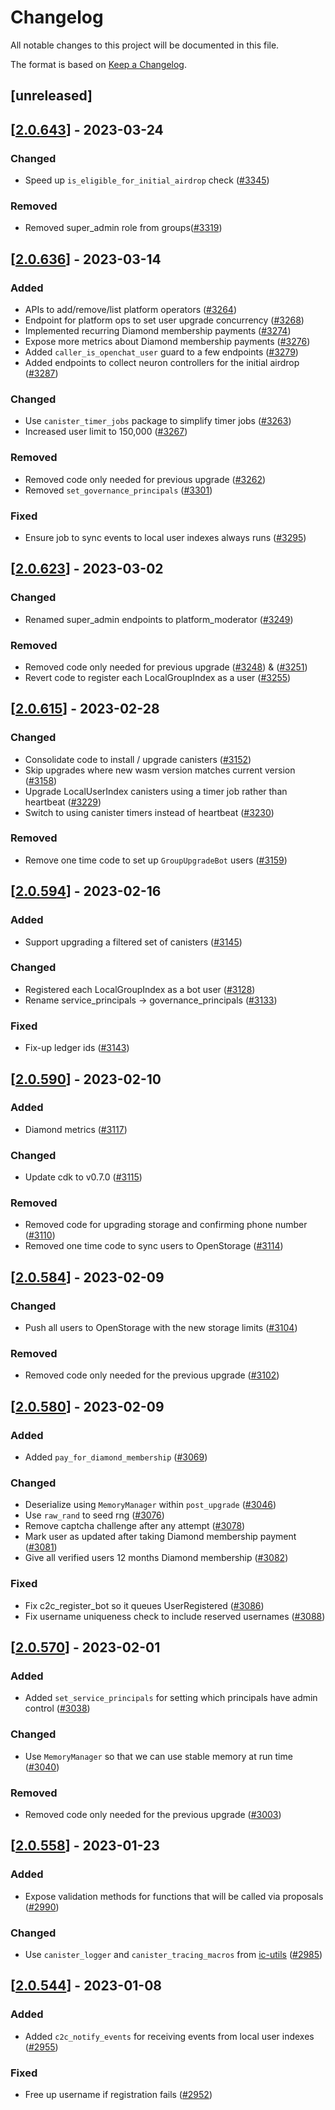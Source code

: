 # Changelog
All notable changes to this project will be documented in this file.

The format is based on [Keep a Changelog](https://keepachangelog.com/en/1.0.0/).

## [unreleased]

## [[2.0.643](https://github.com/open-ic/open-chat/releases/tag/v2.0.643-user_index)] - 2023-03-24

### Changed

- Speed up `is_eligible_for_initial_airdrop` check ([#3345](https://github.com/open-ic/open-chat/pull/3345))

### Removed

- Removed super_admin role from groups([#3319](https://github.com/open-ic/open-chat/pull/3319))

## [[2.0.636](https://github.com/open-ic/open-chat/releases/tag/v2.0.636-user_index)] - 2023-03-14

### Added

- APIs to add/remove/list platform operators ([#3264](https://github.com/open-ic/open-chat/pull/3264)) 
- Endpoint for platform ops to set user upgrade concurrency ([#3268](https://github.com/open-ic/open-chat/pull/3268))
- Implemented recurring Diamond membership payments ([#3274](https://github.com/open-ic/open-chat/pull/3274))
- Expose more metrics about Diamond membership payments ([#3276](https://github.com/open-ic/open-chat/pull/3276))
- Added `caller_is_openchat_user` guard to a few endpoints ([#3279](https://github.com/open-ic/open-chat/pull/3279))
- Added endpoints to collect neuron controllers for the initial airdrop ([#3287](https://github.com/open-ic/open-chat/pull/3287))

### Changed

- Use `canister_timer_jobs` package to simplify timer jobs ([#3263](https://github.com/open-ic/open-chat/pull/3263)) 
- Increased user limit to 150,000 ([#3267](https://github.com/open-ic/open-chat/pull/3267))

### Removed

- Removed code only needed for previous upgrade ([#3262](https://github.com/open-ic/open-chat/pull/3262))
- Removed `set_governance_principals` ([#3301](https://github.com/open-ic/open-chat/pull/3301))

### Fixed

- Ensure job to sync events to local user indexes always runs ([#3295](https://github.com/open-ic/open-chat/pull/3295))

## [[2.0.623](https://github.com/open-ic/open-chat/releases/tag/v2.0.623-user_index)] - 2023-03-02

### Changed

- Renamed super_admin endpoints to platform_moderator ([#3249](https://github.com/open-ic/open-chat/pull/3249))

### Removed

- Removed code only needed for previous upgrade ([#3248](https://github.com/open-ic/open-chat/pull/3248)) & ([#3251](https://github.com/open-ic/open-chat/pull/3251))
- Revert code to register each LocalGroupIndex as a user ([#3255](https://github.com/open-ic/open-chat/pull/3255))

## [[2.0.615](https://github.com/open-ic/open-chat/releases/tag/v2.0.615-user_index)] - 2023-02-28

### Changed

- Consolidate code to install / upgrade canisters ([#3152](https://github.com/open-ic/open-chat/pull/3152))
- Skip upgrades where new wasm version matches current version ([#3158](https://github.com/open-ic/open-chat/pull/3158))
- Upgrade LocalUserIndex canisters using a timer job rather than heartbeat ([#3229](https://github.com/open-ic/open-chat/pull/3229))
- Switch to using canister timers instead of heartbeat ([#3230](https://github.com/open-ic/open-chat/pull/3230))

### Removed

- Remove one time code to set up `GroupUpgradeBot` users  ([#3159](https://github.com/open-ic/open-chat/pull/3159))

## [[2.0.594](https://github.com/open-ic/open-chat/releases/tag/v2.0.594-user_index)] - 2023-02-16

### Added

- Support upgrading a filtered set of canisters ([#3145](https://github.com/open-ic/open-chat/pull/3145))

### Changed

- Registered each LocalGroupIndex as a bot user ([#3128](https://github.com/open-ic/open-chat/pull/3128))
- Rename service_principals -> governance_principals ([#3133](https://github.com/open-ic/open-chat/pull/3133))

### Fixed

- Fix-up ledger ids ([#3143](https://github.com/open-ic/open-chat/pull/3143))

## [[2.0.590](https://github.com/open-ic/open-chat/releases/tag/v2.0.590-user_index)] - 2023-02-10

### Added

- Diamond metrics ([#3117](https://github.com/open-ic/open-chat/pull/3117))

### Changed

- Update cdk to v0.7.0 ([#3115](https://github.com/open-ic/open-chat/pull/3115))

### Removed

- Removed code for upgrading storage and confirming phone number ([#3110](https://github.com/open-ic/open-chat/pull/3110))
- Removed one time code to sync users to OpenStorage ([#3114](https://github.com/open-ic/open-chat/pull/3114))

## [[2.0.584](https://github.com/open-ic/open-chat/releases/tag/v2.0.584-user_index)] - 2023-02-09

### Changed

- Push all users to OpenStorage with the new storage limits ([#3104](https://github.com/open-ic/open-chat/pull/3104))

### Removed

- Removed code only needed for the previous upgrade ([#3102](https://github.com/open-ic/open-chat/pull/3102))

## [[2.0.580](https://github.com/open-ic/open-chat/releases/tag/v2.0.580-user_index)] - 2023-02-09

### Added

- Added `pay_for_diamond_membership` ([#3069](https://github.com/open-ic/open-chat/pull/3069))

### Changed

- Deserialize using `MemoryManager` within `post_upgrade` ([#3046](https://github.com/open-ic/open-chat/pull/3046))
- Use `raw_rand` to seed rng ([#3076](https://github.com/open-ic/open-chat/pull/3076))
- Remove captcha challenge after any attempt ([#3078](https://github.com/open-ic/open-chat/pull/3078))
- Mark user as updated after taking Diamond membership payment ([#3081](https://github.com/open-ic/open-chat/pull/3081))
- Give all verified users 12 months Diamond membership ([#3082](https://github.com/open-ic/open-chat/pull/3082))

### Fixed
- Fix c2c_register_bot so it queues UserRegistered ([#3086](https://github.com/open-ic/open-chat/pull/3086))
- Fix username uniqueness check to include reserved usernames ([#3088](https://github.com/open-ic/open-chat/pull/3088))

## [[2.0.570](https://github.com/open-ic/open-chat/releases/tag/v2.0.570-user_index)] - 2023-02-01

### Added

- Added `set_service_principals` for setting which principals have admin control ([#3038](https://github.com/open-ic/open-chat/pull/3038))

### Changed

- Use `MemoryManager` so that we can use stable memory at run time ([#3040](https://github.com/open-ic/open-chat/pull/3040))

### Removed

- Removed code only needed for the previous upgrade ([#3003](https://github.com/open-ic/open-chat/pull/3003))

## [[2.0.558](https://github.com/open-ic/open-chat/releases/tag/v2.0.558-user_index)] - 2023-01-23

### Added

- Expose validation methods for functions that will be called via proposals ([#2990](https://github.com/open-ic/open-chat/pull/2990))

### Changed

- Use `canister_logger` and `canister_tracing_macros` from [ic-utils](https://github.com/open-ic/ic-utils) ([#2985](https://github.com/open-ic/open-chat/pull/2985))

## [[2.0.544](https://github.com/open-ic/open-chat/releases/tag/v2.0.544-user_index)] - 2023-01-08

### Added

- Added `c2c_notify_events` for receiving events from local user indexes ([#2955](https://github.com/open-ic/open-chat/pull/2955))

### Fixed

- Free up username if registration fails ([#2952](https://github.com/open-ic/open-chat/pull/2952))
